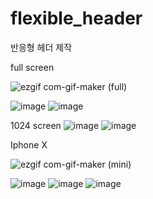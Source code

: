 # flexible_header

반응형 헤더 제작

full screen

![ezgif com-gif-maker (full)](https://user-images.githubusercontent.com/67679081/102173015-6fd72f80-3edd-11eb-98b6-c7bbf5a4af36.gif)


![image](https://user-images.githubusercontent.com/67679081/101497409-4a629700-39ae-11eb-9686-2c0a4196894b.png)
![image](https://user-images.githubusercontent.com/67679081/101497839-bfce6780-39ae-11eb-988f-b1661ddd2e72.png)

1024 screen
![image](https://user-images.githubusercontent.com/67679081/101498036-fa380480-39ae-11eb-90c5-b74d33f9c03a.png)
![image](https://user-images.githubusercontent.com/67679081/101498124-150a7900-39af-11eb-8388-93e8d013dd08.png)

Iphone X

![ezgif com-gif-maker (mini)](https://user-images.githubusercontent.com/67679081/102173045-82e9ff80-3edd-11eb-9181-c9b82998e4d4.gif)


![image](https://user-images.githubusercontent.com/67679081/101497293-28691480-39ae-11eb-81ca-bfa7f1cba36e.png)
![image](https://user-images.githubusercontent.com/67679081/101497709-9ad9f480-39ae-11eb-87f1-d1c1108eefb9.png)
![image](https://user-images.githubusercontent.com/67679081/101497917-d2e13780-39ae-11eb-94ca-234fd0ea1281.png)

